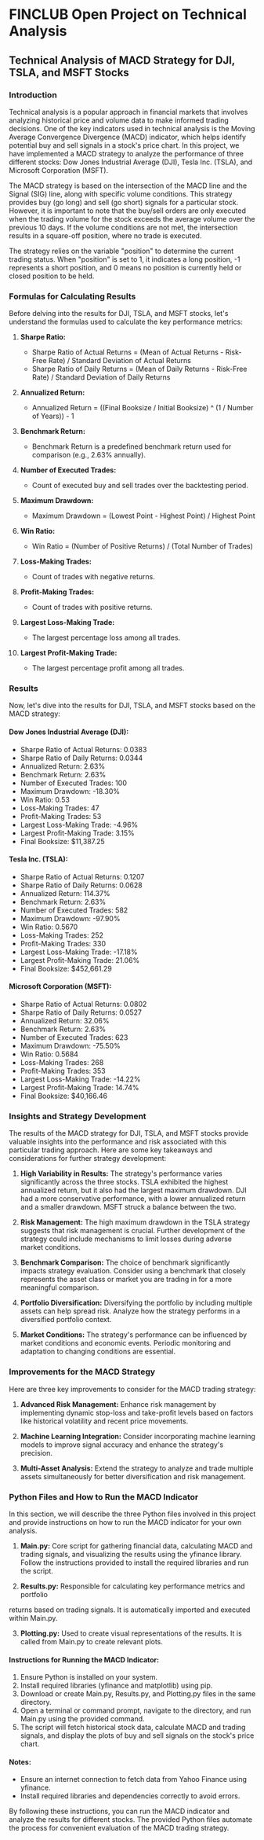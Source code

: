# FINCLUB Open Project on Technical Analysis

## Technical Analysis of MACD Strategy for DJI, TSLA, and MSFT Stocks

### Introduction
Technical analysis is a popular approach in financial markets that involves analyzing historical price and volume data to make informed trading decisions. One of the key indicators used in technical analysis is the Moving Average Convergence Divergence (MACD) indicator, which helps identify potential buy and sell signals in a stock's price chart. In this project, we have implemented a MACD strategy to analyze the performance of three different stocks: Dow Jones Industrial Average (DJI), Tesla Inc. (TSLA), and Microsoft Corporation (MSFT).

The MACD strategy is based on the intersection of the MACD line and the Signal (SIG) line, along with specific volume conditions. This strategy provides buy (go long) and sell (go short) signals for a particular stock. However, it is important to note that the buy/sell orders are only executed when the trading volume for the stock exceeds the average volume over the previous 10 days. If the volume conditions are not met, the intersection results in a square-off position, where no trade is executed.

The strategy relies on the variable "position" to determine the current trading status. When "position" is set to 1, it indicates a long position, -1 represents a short position, and 0 means no position is currently held or closed position to be held.

### Formulas for Calculating Results
Before delving into the results for DJI, TSLA, and MSFT stocks, let's understand the formulas used to calculate the key performance metrics:

1. **Sharpe Ratio:**
   - Sharpe Ratio of Actual Returns = (Mean of Actual Returns - Risk-Free Rate) / Standard Deviation of Actual Returns
   - Sharpe Ratio of Daily Returns = (Mean of Daily Returns - Risk-Free Rate) / Standard Deviation of Daily Returns

2. **Annualized Return:**
   - Annualized Return = ((Final Booksize / Initial Booksize) ^ (1 / Number of Years)) - 1

3. **Benchmark Return:**
   - Benchmark Return is a predefined benchmark return used for comparison (e.g., 2.63% annually).

4. **Number of Executed Trades:**
   - Count of executed buy and sell trades over the backtesting period.

5. **Maximum Drawdown:**
   - Maximum Drawdown = (Lowest Point - Highest Point) / Highest Point

6. **Win Ratio:**
   - Win Ratio = (Number of Positive Returns) / (Total Number of Trades)

7. **Loss-Making Trades:**
   - Count of trades with negative returns.

8. **Profit-Making Trades:**
   - Count of trades with positive returns.

9. **Largest Loss-Making Trade:**
   - The largest percentage loss among all trades.

10. **Largest Profit-Making Trade:**
    - The largest percentage profit among all trades.

### Results
Now, let's dive into the results for DJI, TSLA, and MSFT stocks based on the MACD strategy:

#### Dow Jones Industrial Average (DJI):
- Sharpe Ratio of Actual Returns: 0.0383
- Sharpe Ratio of Daily Returns: 0.0344
- Annualized Return: 2.63%
- Benchmark Return: 2.63%
- Number of Executed Trades: 100
- Maximum Drawdown: -18.30%
- Win Ratio: 0.53
- Loss-Making Trades: 47
- Profit-Making Trades: 53
- Largest Loss-Making Trade: -4.96%
- Largest Profit-Making Trade: 3.15%
- Final Booksize: $11,387.25

#### Tesla Inc. (TSLA):
- Sharpe Ratio of Actual Returns: 0.1207
- Sharpe Ratio of Daily Returns: 0.0628
- Annualized Return: 114.37%
- Benchmark Return: 2.63%
- Number of Executed Trades: 582
- Maximum Drawdown: -97.90%
- Win Ratio: 0.5670
- Loss-Making Trades: 252
- Profit-Making Trades: 330
- Largest Loss-Making Trade: -17.18%
- Largest Profit-Making Trade: 21.06%
- Final Booksize: $452,661.29

#### Microsoft Corporation (MSFT):
- Sharpe Ratio of Actual Returns: 0.0802
- Sharpe Ratio of Daily Returns: 0.0527
- Annualized Return: 32.06%
- Benchmark Return: 2.63%
- Number of Executed Trades: 623
- Maximum Drawdown: -75.50%
- Win Ratio: 0.5684
- Loss-Making Trades: 268
- Profit-Making Trades: 353
- Largest Loss-Making Trade: -14.22%
- Largest Profit-Making Trade: 14.74%
- Final Booksize: $40,166.46

### Insights and Strategy Development
The results of the MACD strategy for DJI, TSLA, and MSFT stocks provide valuable insights into the performance and risk associated with this particular trading approach. Here are some key takeaways and considerations for further strategy development:

1. **High Variability in Results:** The strategy's performance varies significantly across the three stocks. TSLA exhibited the highest annualized return, but it also had the largest maximum drawdown. DJI had a more conservative performance, with a lower annualized return and a smaller drawdown. MSFT struck a balance between the two.

2. **Risk Management:** The high maximum drawdown in the TSLA strategy suggests that risk management is crucial. Further development of the strategy could include mechanisms to limit losses during adverse market conditions.

3. **Benchmark Comparison:** The choice of benchmark significantly impacts strategy evaluation. Consider using a benchmark that closely represents the asset class or market you are trading in for a more meaningful comparison.

4. **Portfolio Diversification:** Diversifying the portfolio by including multiple assets can help spread risk. Analyze how the strategy performs in a diversified portfolio context.

5. **Market Conditions:** The strategy's performance can be influenced by market conditions and economic events. Periodic monitoring and adaptation to changing conditions are essential.

### Improvements for the MACD Strategy
Here are three key improvements to consider for the MACD trading strategy:

1. **Advanced Risk Management:** Enhance risk management by implementing dynamic stop-loss and take-profit levels based on factors like historical volatility and recent price movements.

2. **Machine Learning Integration:** Consider incorporating machine learning models to improve signal accuracy and enhance the strategy's precision.

3. **Multi-Asset Analysis:** Extend the strategy to analyze and trade multiple assets simultaneously for better diversification and risk management.

### Python Files and How to Run the MACD Indicator
In this section, we will describe the three Python files involved in this project and provide instructions on how to run the MACD indicator for your own analysis.

1. **Main.py:** Core script for gathering financial data, calculating MACD and trading signals, and visualizing the results using the yfinance library. Follow the instructions provided to install the required libraries and run the script.

2. **Results.py:** Responsible for calculating key performance metrics and portfolio

 returns based on trading signals. It is automatically imported and executed within Main.py.

3. **Plotting.py:** Used to create visual representations of the results. It is called from Main.py to create relevant plots.

#### Instructions for Running the MACD Indicator:
1. Ensure Python is installed on your system.
2. Install required libraries (yfinance and matplotlib) using pip.
3. Download or create Main.py, Results.py, and Plotting.py files in the same directory.
4. Open a terminal or command prompt, navigate to the directory, and run Main.py using the provided command.
5. The script will fetch historical stock data, calculate MACD and trading signals, and display the plots of buy and sell signals on the stock's price chart.

#### Notes:
- Ensure an internet connection to fetch data from Yahoo Finance using yfinance.
- Install required libraries and dependencies correctly to avoid errors.

By following these instructions, you can run the MACD indicator and analyze the results for different stocks. The provided Python files automate the process for convenient evaluation of the MACD trading strategy.
